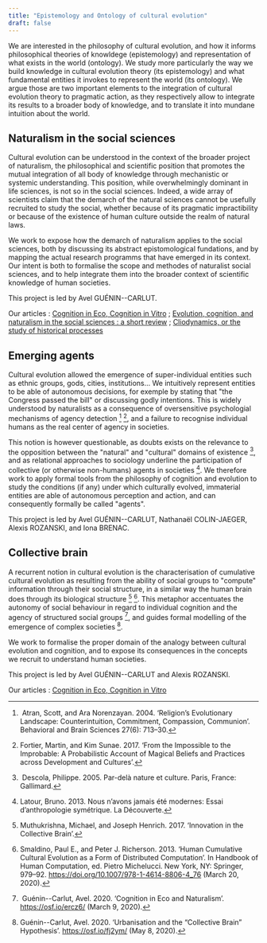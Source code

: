 ```yaml
---
title: "Epistemology and Ontology of cultural evolution"
draft: false
---
```


We are interested in the philosophy of cultural evolution, and how it informs philosophical theories of knowldege (epistemology) and representation of what exists in the world (ontology). We study more particularly the way we build knowledge in cultural evolution theory (its epistemology) and what fundamental entities it invokes to represent the world (its ontology). We argue those are two important elements to the integration of cultural evolution theory to pragmatic action, as they respectively allow to integrate its results to a broader body of knowledge, and to translate it into mundane intuition about the world.


## Naturalism in the social sciences

Cultural evolution can be understood in the context of the broader project of naturalism, the philosophical and scientific position that promotes the mutual integration of all body of knowledge through mechanistic or systemic understanding. This position, while overwhelmingly dominant in life sciences, is not so in the social sciences. Indeed, a wide array of scientists claim that the demarch of the natural sciences cannot be usefully recruited to study the social, whether because of its pragmatic impractibility or because of the existence of human culture outside the realm of natural laws.

We work to expose how the demarch of naturalism applies to the social sciences, both by discussing its abstract epistomological fundations, and by mapping the actual research programms that have emerged in its context. Our intent is both to formalise the scope and methodes of naturalist social sciences, and to help integrate them into the broader context of scientific knowledge of human societies.

This project is led by Avel GUÉNIN--CARLUT.

Our articles : [Cognition in Eco, Cognition in Vitro](/articles/cognition-in-eco-cognition-in-vitro/) ; [Evolution, cognition, and naturalism in the social sciences : a short review](/articles/state-of-the-art/) ; [Cliodynamics, or the study of historical processes](/articles/historical-processes/)


## Emerging agents

Cultural evolution allowed the emergence of super-individual entities such as ethnic groups, gods, cities, institutions... We intuitively represent entities to be able of autonomous decisions, for exemple by stating that "the Congress passed the bill" or discussing godly intentions. This is widely understood by naturalists as a consequence of oversensitive psychologial mechanisms of agency detection [^1] [^2], and a failure to recognise individual humans as the real center of agency in societies.

This notion is however questionable, as doubts exists on the relevance to the opposition between the "natural" and "cultural" domains of existence [^3], and as relational approaches to sociology underline the participation of collective (or otherwise non-humans) agents in societies [^4]. We therefore work to apply formal tools from the philosophy of cognition and evolution to study the conditions (if any) under which culturally evolved, immaterial entities are able of autonomous perception and action, and can consequently formally be called "agents".

This project is led by Avel GUÉNIN--CARLUT, Nathanaël COLIN-JAEGER, Alexis ROZANSKI, and Iona BRENAC.


## Collective brain

A recurrent notion in cultural evolution is the characterisation of cumulative cultural evolution as resulting from the ability of social groups to "compute" information through their social structure, in a similar way the human brain does through its biological structure [^5] [^6]. This metaphor accentuates the autonomy of social behaviour in regard to individual cognition and the agency of structured social groups [^7], and guides formal modelling of the emergence of complex societies [^8].

We work to formalise the proper domain of the analogy between cultural evolution and cognition, and to expose its consequences in the concepts we recruit to understand human societies.

This project is led by Avel GUÉNIN--CARLUT and Alexis ROZANSKI.

Our articles : [Cognition in Eco, Cognition in Vitro](/articles/cognition-in-eco-cognition-in-vitro/)



[^1]: Atran, Scott, and Ara Norenzayan. 2004. ‘Religion’s Evolutionary Landscape: Counterintuition, Commitment, Compassion, Communion’. Behavioral and Brain Sciences 27(6): 713–30.

[^2]: Fortier, Martin, and Kim Sunae. 2017. ‘From the Impossible to the Improbable: A Probabilistic Account of Magical Beliefs and Practices across Development and Cultures’.

[^3]: Descola, Philippe. 2005. Par-delà nature et culture. Paris, France: Gallimard.

[^4]: Latour, Bruno. 2013. Nous n’avons jamais été modernes: Essai d’anthropologie symétrique. La Découverte.

[^5]: Muthukrishna, Michael, and Joseph Henrich. 2017. ‘Innovation in the Collective Brain’.

[^6]: Smaldino, Paul E., and Peter J. Richerson. 2013. ‘Human Cumulative Cultural Evolution as a Form of Distributed Computation’. In Handbook of Human Computation, ed. Pietro Michelucci. New York, NY: Springer, 979–92. https://doi.org/10.1007/978-1-4614-8806-4_76 (March 20, 2020).

[^7]: Guénin--Carlut, Avel. 2020. ‘Cognition in Eco and Naturalism’. https://osf.io/ercz6/ (March 9, 2020).

[^8]: Guénin--Carlut, Avel. 2020. ‘Urbanisation and the “Collective Brain” Hypothesis’. https://osf.io/fj2ym/ (May 8, 2020).
